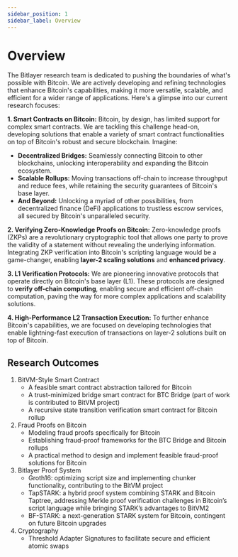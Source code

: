 ```yaml
---
sidebar_position: 1
sidebar_label: Overview
---
```


# Overview

The Bitlayer research team is dedicated to pushing the boundaries of what's possible with Bitcoin. We are actively developing and refining technologies that enhance Bitcoin's capabilities, making it more versatile, scalable, and efficient for a wider range of applications. Here's a glimpse into our current research focuses:

**1. Smart Contracts on Bitcoin:** Bitcoin, by design, has limited support for complex smart contracts. We are tackling this challenge head-on, developing solutions that enable a variety of smart contract functionalities on top of Bitcoin's robust and secure blockchain. Imagine:

- **Decentralized Bridges:** Seamlessly connecting Bitcoin to other blockchains, unlocking interoperability and expanding the Bitcoin ecosystem.
- **Scalable Rollups:** Moving transactions off-chain to increase throughput and reduce fees, while retaining the security guarantees of Bitcoin's base layer.
- **And Beyond:** Unlocking a myriad of other possibilities, from decentralized finance (DeFi) applications to trustless escrow services, all secured by Bitcoin's unparalleled security.

**2. Verifying Zero-Knowledge Proofs on Bitcoin:** Zero-knowledge proofs (ZKPs) are a revolutionary cryptographic tool that allows one party to prove the validity of a statement without revealing the underlying information. Integrating ZKP verification into Bitcoin's scripting language would be a game-changer, enabling **layer-2 scaling solutions** and **enhanced privacy**.

**3. L1 Verification Protocols:** We are pioneering innovative protocols that operate directly on Bitcoin's base layer (L1). These protocols are designed to **verify off-chain computing**, enabling secure and efficient off-chain computation, paving the way for more complex applications and scalability solutions.

**4. High-Performance L2 Transaction Execution:** To further enhance Bitcoin's capabilities, we are focused on developing technologies that enable lightning-fast execution of transactions on layer-2 solutions built on top of Bitcoin. 

## Research Outcomes

1. BitVM-Style Smart Contract
    - A feasible smart contract abstraction tailored for Bitcoin
    - A trust-minimized bridge smart contract for BTC Bridge (part of work is contributed to BitVM project)
    - A recursive state transition verification smart contract for Bitcoin rollup
2. Fraud Proofs on Bitcoin
    - Modeling fraud proofs specifically for Bitcoin
    - Establishing fraud-proof frameworks for the BTC Bridge and Bitcoin rollups
    - A practical method to design and implement feasible fraud-proof solutions for Bitcoin
3. Bitlayer Proof System
    - Groth16: optimizing script size and implementing chunker functionality, contributing to the BitVM project
    - TapSTARK: a hybrid proof system combining STARK and Bitcoin Taptree, addressing Merkle proof verification challenges in Bitcoin’s script language while bringing STARK’s advantages to BitVM2
    - BF-STARK: a next-generation STARK system for Bitcoin, contingent on future Bitcoin upgrades
4. Cryptography
    - Threshold Adapter Signatures to facilitate secure and efficient atomic swaps
